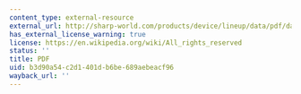 ```yaml
---
content_type: external-resource
external_url: http://sharp-world.com/products/device/lineup/data/pdf/datasheet/gp2y0a02_e.pdf
has_external_license_warning: true
license: https://en.wikipedia.org/wiki/All_rights_reserved
status: ''
title: PDF
uid: b3d90a54-c2d1-401d-b6be-689aebeacf96
wayback_url: ''
---
```


